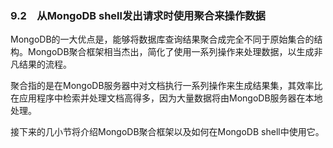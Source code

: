 ### 9.2　从MongoDB shell发出请求时使用聚合来操作数据

MongoDB的一大优点是，能够将数据库查询结果聚合成完全不同于原始集合的结构。MongoDB聚合框架相当杰出，简化了使用一系列操作来处理数据，以生成非凡结果的流程。

聚合指的是在MongoDB服务器中对文档执行一系列操作来生成结果集，其效率比在应用程序中检索并处理文档高得多，因为大量数据将由MongoDB服务器在本地处理。

接下来的几小节将介绍MongoDB聚合框架以及如何在MongoDB shell中使用它。


